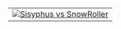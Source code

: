 
<table>
<tr>
    <td>
        <a href="http://www.rosasurfer.com/.mt4/The%20Grid.mp4">
            <img src="https://user-images.githubusercontent.com/12749283/125201251-e91de180-e276-11eb-94d8-28175bc515ef.jpg" alt="Sisyphus vs SnowRoller" title="Sisyphus vs SnowRoller" border="0">
        </a>
    </td>
</tr>
</table>
